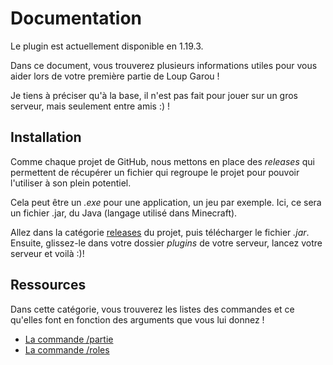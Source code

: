 # Documentation

Le plugin est actuellement disponible en 1.19.3.

Dans ce document, vous trouverez plusieurs informations utiles pour vous aider lors de votre première partie de Loup Garou !

Je tiens à préciser qu'à la base, il n'est pas fait pour jouer sur un gros serveur, mais seulement entre amis :) !

## Installation

Comme chaque projet de GitHub, nous mettons en place des *releases* qui permettent de récupérer un fichier qui regroupe le projet pour pouvoir l'utiliser à son plein potentiel.

Cela peut être un *.exe* pour une application, un jeu par exemple. Ici, ce sera un fichier .jar, du Java (langage utilisé dans Minecraft).

Allez dans la catégorie [releases](https://github.com/Pruglins/LoupGarou/releases) du projet, puis télécharger le fichier *.jar*. 
Ensuite, glissez-le dans votre dossier *plugins* de votre serveur, lancez votre serveur et voilà :)! 


## Ressources

Dans cette catégorie, vous trouverez les listes des commandes et ce qu'elles font en fonction des arguments que vous lui donnez !

- [La commande /partie]()
- [La commande /roles](cmd_role.md)